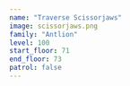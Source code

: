```yaml
---
name: "Traverse Scissorjaws"
image: scissorjaws.png
family: "Antlion"
level: 100
start_floor: 71
end_floor: 73
patrol: false
---
```

